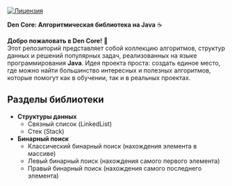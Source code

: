 [![Лицензия](https://img.shields.io/badge/license-MIT-blue.svg)](LICENSE)   

**Den Core: Алгоритмическая библиотека на Java** ☕ 

**Добро пожаловать в Den Core!** 🚀   
Этот репозиторий представляет собой коллекцию алгоритмов, структур данных и решений популярных задач, реализованных на языке программирования **Java**. 
Идея проекта проста: создать единое место, где можно найти большинство интересных и полезных алгоритмов, которые помогут как в обучении, так и в реальных проектах.

## Разделы библиотеки
- **Структуры данных**
  - Связный список (LinkedList)
  - Стек (Stack)
- **Бинарный поиск**
  -  Классический бинарный поиск (нахождения элемента в массиве)
  -  Левый бинарный поиск (нахождения самого первого элемента)
  -  Правый бинарный поиск (нахождения самого последнего элемента)
